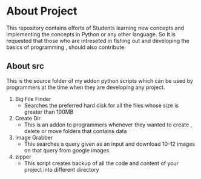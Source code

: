 # About Project
This repository contains efforts of Students learning new concepts and implementing the concepts in Python or any other language.
So It is requested that those who are intreseted in fishing out and developing the basics of programming , should also contribute.
## About src
This is the source folder of my addon python scripts which can be used by programmers at the time when they are developing any project.
1. Big File Finder
	* Searches the preferred hard disk for all the files whose size is greater than 100MB
2. Create Dir
	* This is an addon to programmers whenever they wanted to create , delete or move folders that contains data
3. Image Grabber
	* This searches a query given as an input and download 10-12 images on that query from google images
4. zipper
	* This script creates backup of all the code and content of your project into different directory